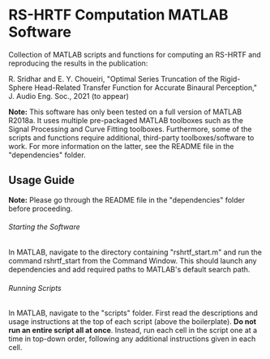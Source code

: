 # RS-HRTF Computation MATLAB Software

Collection of MATLAB scripts and functions for computing an RS-HRTF and reproducing the results in the publication:  

R. Sridhar and E. Y. Choueiri, "Optimal Series Truncation of the Rigid-Sphere Head-Related Transfer Function for Accurate Binaural Perception," J. Audio Eng. Soc., 2021 (to appear)

**Note:** This software has only been tested on a full version of MATLAB R2018a. It uses multiple pre-packaged MATLAB toolboxes such as the Signal Processing and Curve Fitting toolboxes. Furthermore, some of the scripts and functions require additional, third-party toolboxes/software to work. For more information on the latter, see the README file in the "dependencies" folder.

## Usage Guide

**Note:** Please go through the README file in the "dependencies" folder before proceeding.

###### Starting the Software

In MATLAB, navigate to the directory containing "rshrtf_start.m" and run the command rshrtf_start from the Command Window. This should launch any dependencies and add required paths to MATLAB's default search path.

###### Running Scripts

In MATLAB, navigate to the "scripts" folder. First read the descriptions and usage instructions at the top of each script (above the boilerplate). **Do not run an entire script all at once**. Instead, run each cell in the script one at a time in top-down order, following any additional instructions given in each cell.